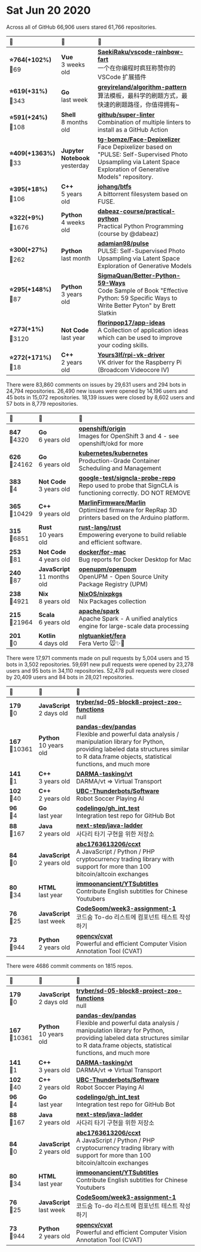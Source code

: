 # Sat Jun 20 2020

Across all of GitHub 66,906 users stared 
61,766 repositories. 

| :page_with_curl: | :calendar: | :page_with_curl: |
| :--- | :--- | :--- |
| **:star:764(+102%)**<br>:twisted_rightwards_arrows:69 | **Vue**<br>3 weeks old | **[SaekiRaku/vscode-rainbow-fart](https://github.com/SaekiRaku/vscode-rainbow-fart)**<br>一个在你编程时疯狂称赞你的 VSCode 扩展插件 | An VSCode extension that keeps giving you compliment while you are coding, it will checks the keywords of code to play suitable sounds. |
| **:star:619(+31%)**<br>:twisted_rightwards_arrows:343 | **Go**<br>last week | **[greyireland/algorithm-pattern](https://github.com/greyireland/algorithm-pattern)**<br>算法模板，最科学的刷题方式，最快速的刷题路径，你值得拥有~ |
| **:star:591(+24%)**<br>:twisted_rightwards_arrows:108 | **Shell**<br>8 months old | **[github/super-linter](https://github.com/github/super-linter)**<br>Combination of multiple linters to install as a GitHub Action |
| **:star:409(+1363%)**<br>:twisted_rightwards_arrows:33 | **Jupyter Notebook**<br>yesterday | **[tg-bomze/Face-Depixelizer](https://github.com/tg-bomze/Face-Depixelizer)**<br>Face Depixelizer based on "PULSE: Self-Supervised Photo Upsampling via Latent Space Exploration of Generative Models" repository.  |
| **:star:395(+18%)**<br>:twisted_rightwards_arrows:106 | **C++**<br>5 years old | **[johang/btfs](https://github.com/johang/btfs)**<br>A bittorrent filesystem based on FUSE. |
| **:star:322(+9%)**<br>:twisted_rightwards_arrows:1676 | **Python**<br>4 weeks old | **[dabeaz-course/practical-python](https://github.com/dabeaz-course/practical-python)**<br>Practical Python Programming (course by @dabeaz) |
| **:star:300(+27%)**<br>:twisted_rightwards_arrows:262 | **Python**<br>last month | **[adamian98/pulse](https://github.com/adamian98/pulse)**<br>PULSE: Self-Supervised Photo Upsampling via Latent Space Exploration of Generative Models |
| **:star:295(+148%)**<br>:twisted_rightwards_arrows:87 | **Python**<br>3 years old | **[SigmaQuan/Better-Python-59-Ways](https://github.com/SigmaQuan/Better-Python-59-Ways)**<br>Code Sample of Book "Effective Python: 59 Specific Ways to Write Better Pyton" by Brett Slatkin |
| **:star:273(+1%)**<br>:twisted_rightwards_arrows:3120 | **Not Code**<br>last year | **[florinpop17/app-ideas](https://github.com/florinpop17/app-ideas)**<br>A Collection of application ideas which can be used to improve your coding skills. |
| **:star:272(+171%)**<br>:twisted_rightwards_arrows:18 | **C++**<br>2 years old | **[Yours3lf/rpi-vk-driver](https://github.com/Yours3lf/rpi-vk-driver)**<br>VK driver for the Raspberry Pi (Broadcom Videocore IV) |

There were 83,860 comments on issues by 29,631 users and 294 bots in 24,794 repositories.
26,490 new issues were opened by 14,196 users and 45 bots in 15,072 repositories.
18,139 issues were closed by 8,602 users and 57 bots in 8,779 repositories.

| :speech_balloon: | :calendar: | :page_with_curl: |
| :--- | :--- | :--- |
| **847**<br>:twisted_rightwards_arrows:4320 | **Go**<br>6 years old | **[openshift/origin](https://github.com/openshift/origin)**<br>Images for OpenShift 3 and 4 - see openshift/okd for more |
| **626**<br>:twisted_rightwards_arrows:24162 | **Go**<br>6 years old | **[kubernetes/kubernetes](https://github.com/kubernetes/kubernetes)**<br>Production-Grade Container Scheduling and Management |
| **383**<br>:twisted_rightwards_arrows:4 | **Not Code**<br>3 years old | **[google-test/signcla-probe-repo](https://github.com/google-test/signcla-probe-repo)**<br>Repo used to probe that SignCLA is functioning correctly.  DO NOT REMOVE |
| **365**<br>:twisted_rightwards_arrows:10429 | **C++**<br>9 years old | **[MarlinFirmware/Marlin](https://github.com/MarlinFirmware/Marlin)**<br>Optimized firmware for RepRap 3D printers based on the Arduino platform. |
| **315**<br>:twisted_rightwards_arrows:6851 | **Rust**<br>10 years old | **[rust-lang/rust](https://github.com/rust-lang/rust)**<br>Empowering everyone to build reliable and efficient software. |
| **253**<br>:twisted_rightwards_arrows:81 | **Not Code**<br>4 years old | **[docker/for-mac](https://github.com/docker/for-mac)**<br>Bug reports for Docker Desktop for Mac |
| **240**<br>:twisted_rightwards_arrows:87 | **JavaScript**<br>11 months old | **[openupm/openupm](https://github.com/openupm/openupm)**<br>OpenUPM - Open Source Unity Package Registry (UPM) |
| **238**<br>:twisted_rightwards_arrows:4921 | **Nix**<br>8 years old | **[NixOS/nixpkgs](https://github.com/NixOS/nixpkgs)**<br>Nix Packages collection |
| **215**<br>:twisted_rightwards_arrows:21964 | **Scala**<br>6 years old | **[apache/spark](https://github.com/apache/spark)**<br>Apache Spark - A unified analytics engine for large-scale data processing |
| **201**<br>:twisted_rightwards_arrows:0 | **Kotlin**<br>4 days old | **[nlgtuankiet/fera](https://github.com/nlgtuankiet/fera)**<br>Fera Verto 🐭✨🍷 |

There were 17,971 comments made on pull requests by 5,004 users and 15 bots in 3,502 repositories.
59,691 new pull requests were opened by 23,278 users and 95 bots in 34,110 repositories.
52,478 pull requests were closed by 20,409 users and 84 bots in 28,021 repositories.

| :speech_balloon: | :calendar: | :page_with_curl: |
| :--- | :--- | :--- |
| **179**<br>:twisted_rightwards_arrows:0 | **JavaScript**<br>2 days old | **[tryber/sd-05-block8-project-zoo-functions](https://github.com/tryber/sd-05-block8-project-zoo-functions)**<br>null |
| **167**<br>:twisted_rightwards_arrows:10361 | **Python**<br>10 years old | **[pandas-dev/pandas](https://github.com/pandas-dev/pandas)**<br>Flexible and powerful data analysis / manipulation library for Python, providing labeled data structures similar to R data.frame objects, statistical functions, and much more |
| **141**<br>:twisted_rightwards_arrows:1 | **C++**<br>3 years old | **[DARMA-tasking/vt](https://github.com/DARMA-tasking/vt)**<br>DARMA/vt => Virtual Transport |
| **102**<br>:twisted_rightwards_arrows:40 | **C++**<br>2 years old | **[UBC-Thunderbots/Software](https://github.com/UBC-Thunderbots/Software)**<br>Robot Soccer Playing AI |
| **96**<br>:twisted_rightwards_arrows:4 | **Go**<br>last year | **[codelingo/gh_int_test](https://github.com/codelingo/gh_int_test)**<br>Integration test repo for GitHub Bot |
| **88**<br>:twisted_rightwards_arrows:167 | **Java**<br>2 years old | **[next-step/java-ladder](https://github.com/next-step/java-ladder)**<br>사다리 타기 구현을 위한 저장소 |
| **84**<br>:twisted_rightwards_arrows:0 | **JavaScript**<br>2 years old | **[abc1763613206/ccxt](https://github.com/abc1763613206/ccxt)**<br>A JavaScript / Python / PHP cryptocurrency trading library with support for more than 100 bitcoin/altcoin exchanges |
| **80**<br>:twisted_rightwards_arrows:34 | **HTML**<br>last year | **[immoonancient/YTSubtitles](https://github.com/immoonancient/YTSubtitles)**<br>Contribute English subtitles for Chinese Youtubers |
| **76**<br>:twisted_rightwards_arrows:25 | **JavaScript**<br>last week | **[CodeSoom/week3-assignment-1](https://github.com/CodeSoom/week3-assignment-1)**<br>코드숨 To-do 리스트에 컴포넌트 테스트 작성하기 |
| **73**<br>:twisted_rightwards_arrows:944 | **Python**<br>2 years old | **[opencv/cvat](https://github.com/opencv/cvat)**<br>Powerful and efficient Computer Vision Annotation Tool (CVAT) |

There were 4686 commit comments on 1815 repos.

| :speech_balloon: | :calendar: | :page_with_curl: |
| :--- | :--- | :--- |
| **179**<br>:twisted_rightwards_arrows:0 | **JavaScript**<br>2 days old | **[tryber/sd-05-block8-project-zoo-functions](https://github.com/tryber/sd-05-block8-project-zoo-functions)**<br>null |
| **167**<br>:twisted_rightwards_arrows:10361 | **Python**<br>10 years old | **[pandas-dev/pandas](https://github.com/pandas-dev/pandas)**<br>Flexible and powerful data analysis / manipulation library for Python, providing labeled data structures similar to R data.frame objects, statistical functions, and much more |
| **141**<br>:twisted_rightwards_arrows:1 | **C++**<br>3 years old | **[DARMA-tasking/vt](https://github.com/DARMA-tasking/vt)**<br>DARMA/vt => Virtual Transport |
| **102**<br>:twisted_rightwards_arrows:40 | **C++**<br>2 years old | **[UBC-Thunderbots/Software](https://github.com/UBC-Thunderbots/Software)**<br>Robot Soccer Playing AI |
| **96**<br>:twisted_rightwards_arrows:4 | **Go**<br>last year | **[codelingo/gh_int_test](https://github.com/codelingo/gh_int_test)**<br>Integration test repo for GitHub Bot |
| **88**<br>:twisted_rightwards_arrows:167 | **Java**<br>2 years old | **[next-step/java-ladder](https://github.com/next-step/java-ladder)**<br>사다리 타기 구현을 위한 저장소 |
| **84**<br>:twisted_rightwards_arrows:0 | **JavaScript**<br>2 years old | **[abc1763613206/ccxt](https://github.com/abc1763613206/ccxt)**<br>A JavaScript / Python / PHP cryptocurrency trading library with support for more than 100 bitcoin/altcoin exchanges |
| **80**<br>:twisted_rightwards_arrows:34 | **HTML**<br>last year | **[immoonancient/YTSubtitles](https://github.com/immoonancient/YTSubtitles)**<br>Contribute English subtitles for Chinese Youtubers |
| **76**<br>:twisted_rightwards_arrows:25 | **JavaScript**<br>last week | **[CodeSoom/week3-assignment-1](https://github.com/CodeSoom/week3-assignment-1)**<br>코드숨 To-do 리스트에 컴포넌트 테스트 작성하기 |
| **73**<br>:twisted_rightwards_arrows:944 | **Python**<br>2 years old | **[opencv/cvat](https://github.com/opencv/cvat)**<br>Powerful and efficient Computer Vision Annotation Tool (CVAT) |

